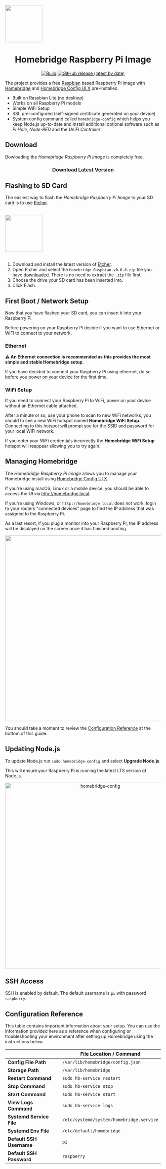 <span align="center">
  
<img src="https://user-images.githubusercontent.com/3979615/62948461-bae3bd00-be27-11e9-81b5-05c65c388a1e.png" height="120">

# Homebridge Raspberry Pi Image

[![Build](https://github.com/oznu/pi-gen/workflows/CI/badge.svg)](https://github.com/oznu/pi-gen/actions)
[![GitHub release (latest by date)](https://img.shields.io/github/v/release/oznu/pi-gen?label=Version)](https://github.com/oznu/pi-gen/releases/latest)

</span>

The project provides a free [Raspbian](https://www.raspberrypi.org/downloads/raspbian/) based Raspberry Pi image with [Homebridge](https://github.com/nfarina/homebridge) and [Homebridge Config UI X](https://github.com/oznu/homebridge-config-ui-x) pre-installed.

* Built on Raspbian Lite (no desktop)
* Works on all Raspberry Pi models
* Simple WiFi Setup
* SSL pre-configured (self-signed certificate generated on your device)
* System config command called `homebridge-config` which helps you keep Node.js up-to-date and install additional optional software such as *Pi Hole*, *Node-RED* and the *UniFI Controller*.

## Download

Dowloading the *Homebridge Raspberry Pi Image* is completely free.


<span align="center">
  
### [Download Latest Version](https://github.com/oznu/pi-gen/releases/latest)
  
</span>

## Flashing to SD Card

The easiest way to flash the *Homebridge Raspberry Pi Image* to your SD card is to use [Etcher](https://www.balena.io/etcher/).

<span align="center">
  <br>
    <img src="https://user-images.githubusercontent.com/3979615/74602030-a5ae5a80-50f8-11ea-885c-2e019105d318.gif" height="120">
  <br> <br>
</span>

1. Download and install the latest version of [Etcher](https://www.balena.io/etcher/).
2. Open Etcher and select the `Homebridge-Raspbian-v0.0.0.zip` file you have [downloaded](https://github.com/oznu/pi-gen/releases/latest). There is no need to extract the `.zip` file first.
3. Choose the drive your SD card has been inserted into.
4. Click Flash.

## First Boot / Network Setup

Now that you have flashed your SD card, you can insert it into your Raspberry Pi.

Before powering on your Raspberry Pi decide if you want to use Ethernet or WiFi to connect to your network.

### Ethernet

**:warning: An Ethernet connection is recommended as this provides the most simple and stable Homebridge setup.**

If you have decided to connect your Raspberry Pi using ethernet, do so before you power on your device for the first time. 

### WiFi Setup

If you need to connect your Raspberry Pi to WiFi, power on your device without an Ethernet cable attached.

After a minute or so, use your phone to scan to new WiFi networks, you should to see a new WiFi hotspot named **Homebridge WiFi Setup**. Connecting to this hotspot will prompt you for the SSID and password for your local WiFi network.

If you enter your WiFi credentials incorrectly the **Homebridge WiFi Setup** hotspot will reappear allowing you to try again.

## Managing Homebridge

The *Homebridge Raspberry Pi Image* allows you to manage your Homebridge install using [Homebridge Config UI X](https://github.com/oznu/homebridge-config-ui-x).

If you're using macOS, Linux or a mobile device, you should be able to access the UI via http://homebridge.local.

If you're using Windows, or `http://homebridge.local` does not work, login to your routers "connected devices" page to find the IP address that was assigned to the Raspberry Pi.

As a last resort, if you plug a monitor into your Raspberry Pi, the IP address will be displayed on the screen once it has finished booting.

<p align="center">
  <img width="600px" src="https://user-images.githubusercontent.com/3979615/71886653-b16d3f80-3190-11ea-9ff8-49dc4ae4fff0.png">
</p>

You should take a moment to review the [Configuration Reference](#configuration-reference) at the bottom of this guide.

## Updating Node.js

To update Node.js run `sudo homebridge-config` and select **Upgrade Node.js**.

This will ensure your Raspberry Pi  is running the latest LTS version of Node.js.

<p align="center">
  <img width="600px" alt="homebridge-config" src="https://user-images.githubusercontent.com/3979615/74602581-4b17fd00-50fe-11ea-8684-c03eaa42d27d.png">
</p>

## SSH Access

SSH is enabled by default. The default username is `pi` with password `raspberry`.

## Configuration Reference

This table contains important information about your setup. You can use the information provided here as a reference when configuring or troubleshooting your environment after setting up Homebridge using the instructions below.

|                               | File Location / Command                  |
|-------------------------------|------------------------------------------|
| **Config File Path**          | `/var/lib/homebridge/config.json`        |
| **Storage Path**              | `/var/lib/homebridge`                    |
| **Restart Command**           | `sudo hb-service restart`                |
| **Stop Command**              | `sudo hb-service stop`                   |
| **Start Command**             | `sudo hb-service start`                  |
| **View Logs Command**         | `sudo hb-service logs`                   |
| **Systemd Service File**      | `/etc/systemd/system/homebridge.service` |
| **Systemd Env File**          | `/etc/default/homebridge`                |
| **Default SSH Username**      | `pi`                                     |
| **Default SSH Password**      | `raspberry`                              |

